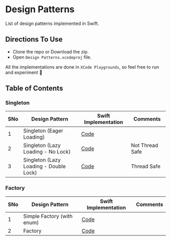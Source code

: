 # Design Patterns
List of design patterns implemented in Swift.

## Directions To Use
- Clone the repo or Download the zip.
- Open `Design Patterns.xcodeproj` file.

All the implementations are done in `XCode Playgrounds`, so feel free to run and experiment 🙂

## Table of Contents

### Singleton

| SNo | Design Pattern | Swift Implementation | Comments |
| --- | --- | --- | --- |
| 1 | Singleton (Eager Loading) | [Code](Creational/Singleton/Singleton.playground/Contents.swift) | |
| 2 | Singleton (Lazy Loading - No Lock) | [Code](Creational/Singleton/SingletonLazyLoading.playground/Contents.swift) | Not Thread Safe | 
| 3 | Singleton (Lazy Loading - Double Lock) | [Code](Creational/Singleton/SingletonLazyLoadingWithLock.playground/Contents.swift) | Thread Safe |

### Factory

| SNo | Design Pattern | Swift Implementation | Comments |
| --- | --- | --- | --- |
| 1 | Simple Factory (with enum) | [Code](Creational/Factory/SimpleFactory.playground/Contents.swift) | |
| 2 | Factory | [Code](Creational/Factory/Factory.playground/Contents.swift) | |
